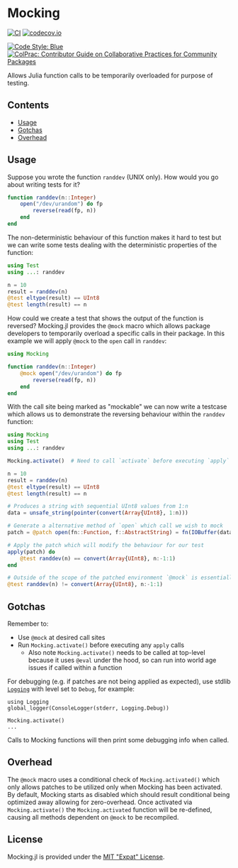 Mocking
=======

[![CI](https://github.com/Invenia/Mocking.jl/workflows/CI/badge.svg)](https://github.com/Invenia/Mocking.jl/actions?query=workflow%3ACI)
[![codecov.io](http://codecov.io/github/invenia/Mocking.jl/coverage.svg?branch=master)](http://codecov.io/github/invenia/Mocking.jl?branch=master)

[![Code Style: Blue](https://img.shields.io/badge/code%20style-blue-4495d1.svg)](https://github.com/invenia/BlueStyle) 
[![ColPrac: Contributor Guide on Collaborative Practices for Community Packages](https://img.shields.io/badge/ColPrac-Contributor's%20Guide-blueviolet)](https://github.com/SciML/ColPrac)


Allows Julia function calls to be temporarily overloaded for purpose of testing.

Contents
--------

- [Usage](#usage)
- [Gotchas](#gotchas)
- [Overhead](#overhead)

Usage
-----

Suppose you wrote the function `randdev` (UNIX only). How would you go about writing tests
for it?

```julia
function randdev(n::Integer)
    open("/dev/urandom") do fp
        reverse(read(fp, n))
    end
end
```

The non-deterministic behaviour of this function makes it hard to test but we can write some
tests dealing with the deterministic properties of the function:

```julia
using Test
using ...: randdev

n = 10
result = randdev(n)
@test eltype(result) == UInt8
@test length(result) == n
```

How could we create a test that shows the output of the function is reversed? Mocking.jl
provides the `@mock` macro which allows package developers to temporarily overload a
specific calls in their package. In this example we will apply `@mock` to the `open` call
in `randdev`:

```julia
using Mocking

function randdev(n::Integer)
    @mock open("/dev/urandom") do fp
        reverse(read(fp, n))
    end
end
```

With the call site being marked as "mockable" we can now write a testcase which allows
us to demonstrate the reversing behaviour within the `randdev` function:

```julia
using Mocking
using Test
using ...: randdev

Mocking.activate()  # Need to call `activate` before executing `apply`

n = 10
result = randdev(n)
@test eltype(result) == UInt8
@test length(result) == n

# Produces a string with sequential UInt8 values from 1:n
data = unsafe_string(pointer(convert(Array{UInt8}, 1:n)))

# Generate a alternative method of `open` which call we wish to mock
patch = @patch open(fn::Function, f::AbstractString) = fn(IOBuffer(data))

# Apply the patch which will modify the behaviour for our test
apply(patch) do
    @test randdev(n) == convert(Array{UInt8}, n:-1:1)
end

# Outside of the scope of the patched environment `@mock` is essentially a no-op
@test randdev(n) != convert(Array{UInt8}, n:-1:1)
```

Gotchas
-------

Remember to:

- Use `@mock` at desired call sites
- Run `Mocking.activate()` before executing any `apply` calls
    - Also note `Mocking.activate()` needs to be called at top-level because it uses `@eval`
      under the hood, so can run into world age issues if called within a function

For debugging (e.g. if patches are not being applied as expected), use
stdlib [`Logging`](https://docs.julialang.org/en/v1/stdlib/Logging) with level set to `Debug`,
for example:
```
using Logging
global_logger(ConsoleLogger(stderr, Logging.Debug))

Mocking.activate()
...
```
Calls to Mocking functions will then print some debugging info when called.

Overhead
--------

The `@mock` macro uses a conditional check of `Mocking.activated()` which only allows
patches to be utilized only when Mocking has been activated. By default, Mocking starts as
disabled which should result conditional being optimized away allowing for zero-overhead.
Once activated via `Mocking.activate()` the `Mocking.activated` function will be
re-defined, causing all methods dependent on `@mock` to be recompiled.

License
-------

Mocking.jl is provided under the [MIT "Expat" License](LICENSE.md).

